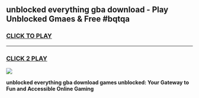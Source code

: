 
## unblocked everything gba download - Play Unblocked Gmaes & Free #bqtqa
<h3>
<a href="https://news.freeplayer.one?title=unblocked_everything_gba_download&ref=03M">CLICK TO PLAY</a></h3>
<hr>

<h3>
<a href="https://news.freeplayer.one?title=unblocked_everything_gba_download&ref=03M">CLICK 2 PLAY</a>
  
</h3>

<a href="https://news.freeplayer.one?title=unblocked_everything_gba_download&ref=03M"><img src="https://clearcache.store/games.png"></a>


**unblocked everything gba download games unblocked: Your Gateway to Fun and Accessible Online Gaming**
